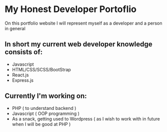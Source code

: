# My Honest Developer Portoflio

On this portfolio website I will represent myself as a developer and a person in general

## In short my current web developer knowledge consists of:

 - Javascript
 - HTML/CSS/SCSS/BootStrap
 - React.js
 - Express.js

## Currently I'm working on:

 - PHP ( to understand backend )
 - Javascript ( OOP programming )
 - As a snack, getting used to Wordpress ( as I wish to work with in future when I will be good at PHP )
